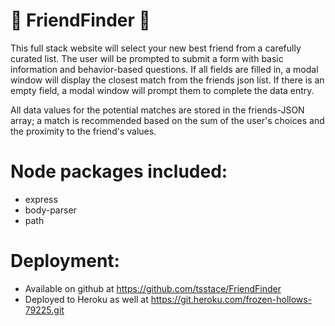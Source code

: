 # :cherry_blossom: FriendFinder :cherry_blossom:

This full stack website will select your new best friend from a carefully curated list. The user will be prompted to submit a form with basic information and behavior-based questions. If all fields are filled in, a modal window will display the closest match from the friends json list. If there is an empty field, a modal window will prompt them to complete the data entry. 

All data values for the potential matches are stored in the friends-JSON array; a match is recommended based on the sum of the user's choices and the proximity to the friend's values.

# Node packages included:
- express
- body-parser
- path

# Deployment:
- Available on github at https://github.com/tsstace/FriendFinder
- Deployed to Heroku as well at https://git.heroku.com/frozen-hollows-79225.git
